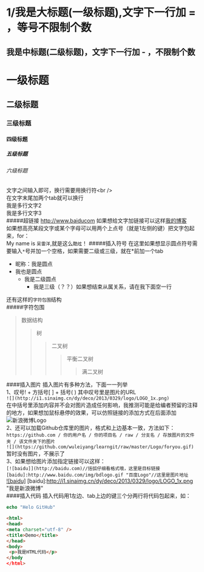 1/我是大标题(一级标题),文字下一行加 = ，等号不限制个数
====
我是中标题(二级标题)，文字下一行加 - ，不限制个数
-----
# 一级标题
## 二级标题
### 三级标题
#### 四级标题
##### 五级标题
###### 六级标题

文字之间输入即可，换行需要用换行符\<br /> <br />
在文字末尾加两个tab就可以换行   
我是多行文字2   
我是多行文字3  
#####超链接
http://www.baiducom
如果想给文字加链接可以这样[我的博客](http://www.wuleiyang.com "我是提示的文字")    
如果想高亮某段文字或某个字母可以用两个上点号（就是1左侧的键）把文字包起来，for：    
My name is `吴雷洋`,就是这么`酷炫`！
#####插入符号
在这里如果想显示圆点符号需要输入`*`号并加一个空格，如果需要二级或三级，就在*前加一个tab
* 昵称：我是圆点
* 我也是圆点
  * 我是二级圆点
    * 我是三级（？？）如果想结束从属关系，请在我下面空一行

还有这样的`字符包围`结构    
#####字符包围   
>数据结构   
>>树    
>>>二叉树   
>>>>平衡二叉树    
>>>>>满二叉树  

####插入图片
插入图片有多种方法，下面一一列举    
1、叹号! + 方括号[ ] + 括号( ) 其中叹号里是图片的URL    
  `![](http://i1.sinaimg.cn/dy/deco/2013/0329/logo/LOGO_1x.png)`    
  在中括号里添加内容并不会对图片造成任何影响，我推测可能是给编者预留的注释的地方，如果想加鼠标悬停的效果，可以仿照链接的添加方式在后面添加    
  ![新浪微博Logo](http://i1.sinaimg.cn/dy/deco/2013/0329/logo/LOGO_1x.png "我是新浪微博")  
2、还可以加载Github仓库里的图片，格式和上边基本一致，方法如下：  
  `https://github.com / 你的用户名 / 你的项目名 / raw / 分支名 / 存放图片的文件夹 / 该文件夹下的图片`  
  `![](https://github.com/wuleiyang/learngit/raw/master/Logo/foryou.gif)`  
  暂时没有图片，不展示了  
 3、如果想给图片添加指定链接可以这样：  
`[![baidu]](http://baidu.com)//括弧仔细看格式哦，这里是目标链接`  
`[baidu]:http://www.baidu.com/img/bdlogo.gif "百度Logo"//这里是图片地址`  
[![baidu]](http://baidu.com/)
[baidu]:http://i1.sinaimg.cn/dy/deco/2013/0329/logo/LOGO_1x.png "我是新浪微博"  
####插入代码
 插入代码用1左边、tab上边的键三个分两行将代码包起来，如：  

 ```PHP
 echo "Helo GitHub"
 ```
 ```html
 <html>
 <head>
 <meta charset="utf-8" />
 <title>Demo</title>
 </head>
 <body>
  <p>我是HTML代码</p>
 </body
 </html>
 ```
